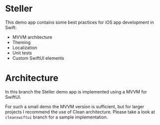 # Steller

This demo app contains some best practices for iOS app development in Swift:
- MVVM architecture
- Theming
- Localization
- Unit tests
- Custom SwiftUI elements

# Architecture

In this branch the Steller demo app is implemented using a MVVM for SwiftUI.

For such a small demo the MVVM version is sufficient, but for larger projects I recommend the use of Clean architecture. Please take a look at `cleanswiftui` branch for a sample implementation.
